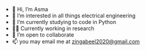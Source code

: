 - 👋 Hi, I’m Asma 
- 👀 I’m interested in all things electrical engineering
- 🌱 I’m currently studying to code in Python
- 👩‍💻 Currently working in research
- 💞️ I’m open to collaborate
- 📫 you may email me at  zingabeel2020@gmail.com

<!---
zinjab/zinjab is a ✨ special ✨ repository because its `README.md` (this file) appears on your GitHub profile.
You can click the Preview link to take a look at your changes.
--->

